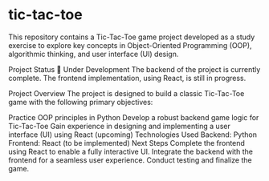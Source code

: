# tic-tac-toe
This repository contains a Tic-Tac-Toe game project developed as a study exercise to explore key concepts in Object-Oriented Programming (OOP), algorithmic thinking, and user interface (UI) design.

Project Status
🚧 Under Development
The backend of the project is currently complete. The frontend implementation, using React, is still in progress.

Project Overview
The project is designed to build a classic Tic-Tac-Toe game with the following primary objectives:

Practice OOP principles in Python
Develop a robust backend game logic for Tic-Tac-Toe
Gain experience in designing and implementing a user interface (UI) using React (upcoming)
Technologies Used
Backend: Python
Frontend: React (to be implemented)
Next Steps
Complete the frontend using React to enable a fully interactive UI.
Integrate the backend with the frontend for a seamless user experience.
Conduct testing and finalize the game.
